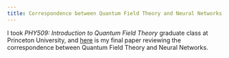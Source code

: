 ```yaml
---
title: Correspondence between Quantum Field Theory and Neural Networks
---
```


I took *PHY509: Introduction to Quantum Field Theory* graduate class at Princeton University, and [here](/files/QFT_NN.pdf) is my final paper reviewing the correspondence between Quantum Field Theory and Neural Networks.

